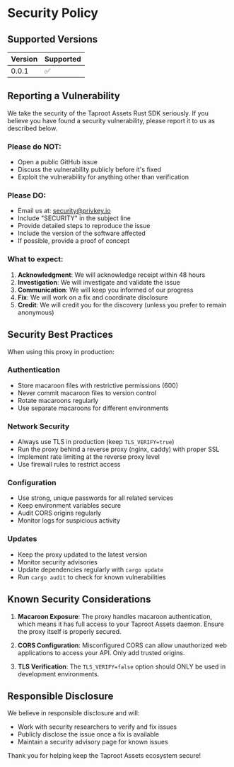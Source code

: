 # Security Policy

## Supported Versions

| Version | Supported          |
| ------- | ------------------ |
| 0.0.1   | :white_check_mark: |

## Reporting a Vulnerability

We take the security of the Taproot Assets Rust SDK seriously. If you believe you have found a security vulnerability, please report it to us as described below.

### Please do NOT:
- Open a public GitHub issue
- Discuss the vulnerability publicly before it's fixed
- Exploit the vulnerability for anything other than verification

### Please DO:
- Email us at: security@privkey.io
- Include "SECURITY" in the subject line
- Provide detailed steps to reproduce the issue
- Include the version of the software affected
- If possible, provide a proof of concept

### What to expect:
1. **Acknowledgment**: We will acknowledge receipt within 48 hours
2. **Investigation**: We will investigate and validate the issue
3. **Communication**: We will keep you informed of our progress
4. **Fix**: We will work on a fix and coordinate disclosure
5. **Credit**: We will credit you for the discovery (unless you prefer to remain anonymous)

## Security Best Practices

When using this proxy in production:

### Authentication
- Store macaroon files with restrictive permissions (600)
- Never commit macaroon files to version control
- Rotate macaroons regularly
- Use separate macaroons for different environments

### Network Security
- Always use TLS in production (keep `TLS_VERIFY=true`)
- Run the proxy behind a reverse proxy (nginx, caddy) with proper SSL
- Implement rate limiting at the reverse proxy level
- Use firewall rules to restrict access

### Configuration
- Use strong, unique passwords for all related services
- Keep environment variables secure
- Audit CORS origins regularly
- Monitor logs for suspicious activity

### Updates
- Keep the proxy updated to the latest version
- Monitor security advisories
- Update dependencies regularly with `cargo update`
- Run `cargo audit` to check for known vulnerabilities

## Known Security Considerations

1. **Macaroon Exposure**: The proxy handles macaroon authentication, which means it has full access to your Taproot Assets daemon. Ensure the proxy itself is properly secured.

2. **CORS Configuration**: Misconfigured CORS can allow unauthorized web applications to access your API. Only add trusted origins.

3. **TLS Verification**: The `TLS_VERIFY=false` option should ONLY be used in development environments.

## Responsible Disclosure

We believe in responsible disclosure and will:
- Work with security researchers to verify and fix issues
- Publicly disclose the issue once a fix is available
- Maintain a security advisory page for known issues

Thank you for helping keep the Taproot Assets ecosystem secure!
